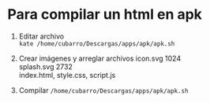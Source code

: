# Para compilar un html en apk

1. Editar archivo  
 ```kate /home/cubarro/Descargas/apps/apk/apk.sh```

2. Crear imágenes y arreglar archivos 
icon.svg 1024  
splash.svg 2732  
index.html, style.css, script.js

3. Compilar
 ```/home/cubarro/Descargas/apps/apk/apk.sh```
